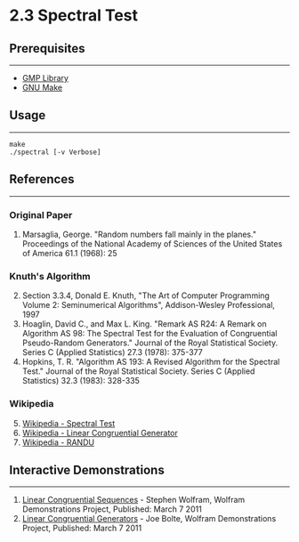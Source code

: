 # 2.3 Spectral Test

## Prerequisites
---
- [GMP Library](https://gmplib.org/)
- [GNU Make](https://www.gnu.org/software/make/)

## Usage
---
```
make
./spectral [-v Verbose]
``` 

## References
---
### Original Paper
1. Marsaglia, George. "Random numbers fall mainly in the planes." Proceedings of the National Academy of Sciences of the United States of America 61.1 (1968): 25

### Knuth's Algorithm
2. Section 3.3.4, Donald E. Knuth, "The Art of Computer Programming Volume 2: Seminumerical Algorithms", Addison-Wesley Professional, 1997
3. Hoaglin, David C., and Max L. King. "Remark AS R24: A Remark on Algorithm AS 98: The Spectral Test for the Evaluation of Congruential Pseudo-Random Generators." Journal of the Royal Statistical Society. Series C (Applied Statistics) 27.3 (1978): 375-377
4. Hopkins, T. R. "Algorithm AS 193: A Revised Algorithm for the Spectral Test." Journal of the Royal Statistical Society. Series C (Applied Statistics) 32.3 (1983): 328-335

### Wikipedia
5. [Wikipedia - Spectral Test](https://en.wikipedia.org/wiki/Spectral_test)
6. [Wikipedia - Linear Congruential Generator](https://en.wikipedia.org/wiki/Linear_congruential_generator)
7. [Wikipedia - RANDU](https://en.wikipedia.org/wiki/RANDU)

## Interactive Demonstrations
---
1. [Linear Congruential Sequences](http://demonstrations.wolfram.com/LinearCongruentialSequences/) - Stephen Wolfram, Wolfram Demonstrations Project, Published: March 7 2011
2. [Linear Congruential Generators](http://demonstrations.wolfram.com/LinearCongruentialGenerators/) - Joe Bolte, Wolfram Demonstrations Project, Published: March 7 2011

